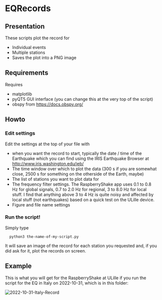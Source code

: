 # EQRecords

## Presentation

These scripts plot the record for
 * Individual events
 * Multiple stations
 * Saves the plot into a PNG image

## Requirements

Requires
 * matplotlib
 * pyQT5 GUI interface (you can change this at the very top of the script)
 * obspy from https://docs.obspy.org/

## Howto

### Edit settings

Edit the settings at the top of your file with
 * when you want the record to start, typically the date / time of the Earthquake which you can find using the IRIS Earthquake Browser at http://www.iris.washington.edu/ieb/
 * The time window over which to plot the data (300 s if you are somewhat close, 2500 s for something on the otherside of the Earth, maybe)
 * The list of stations you want to plot data for
 * The frequency filter settings. The RaspberryShake app uses 0.1 to 0.8 Hz for global signals, 0.7 to 2.0 Hz for regional, 3 to 8.0 Hz for local stuff. I find that anything above 3 to 4 Hz is quite noisy and affected by local stuff (not earthquakes) based on a quick test on the ULille device.
 * Figure and file name settings

### Run the script!


Simply type 
```
  python3 the-name-of-my-script.py
```

It will save an image of the record for each station you requested and, if you did ask for it, plot the records on screen.

## Example

This is what you will get for the RaspberryShake at ULille if you run the script for the EQ in Italy on 2022-10-31, which is in this folder:

![2022-10-31-Italy-Record](https://user-images.githubusercontent.com/12073828/199464468-e97c2017-6622-449d-a6c2-3cae4cdcc102.png)
